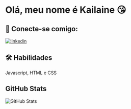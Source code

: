 # Olá, meu nome é Kailaine 😘


## 🔗 Conecte-se comigo:
[![linkedin](https://img.shields.io/badge/linkedin-0A66C2?style=for-the-badge&logo=linkedin&logoColor=white)](https://www.linkedin.com/in/kailaine-santos-lima-aa51b4214?utm_source=share&utm_campaign=share_via&utm_content=profile&utm_medium=android_app)

## 🛠 Habilidades
Javascript, HTML e CSS

## GitHub Stats
![GitHub Stats](https://github-readme-stats.vercel.app/api?username=Kailaine-17&theme=transparent&bg_color=000&border_color=30A3DC&show_icons=true&icon_color=30A3DC&title_color=E94D5F&text_color=FFF)

